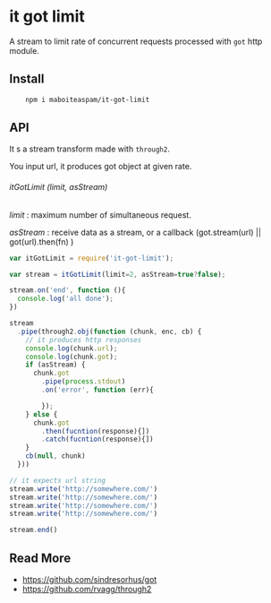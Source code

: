 # it got limit

A stream to limit rate of concurrent requests processed
with `got` http module.

## Install

```sh
    npm i maboiteaspam/it-got-limit
```

## API

It s a stream transform made with `through2`.

You input url, it produces got object at given rate.

###### itGotLimit (limit, asStream)

_limit_ : maximum number of simultaneous request.

_asStream_ : receive data as a stream, or a callback (got.stream(url) || got(url).then(fn) )


```js
var itGotLimit = require('it-got-limit');

var stream = itGotLimit(limit=2, asStream=true?false);

stream.on('end', function (){
  console.log('all done');
})

stream
  .pipe(through2.obj(function (chunk, enc, cb) {
    // it produces http responses
    console.log(chunk.url);
    console.log(chunk.got);
    if (asStream) {
      chunk.got
        .pipe(process.stdout)
        .on('error', function (err){

        });
    } else {
      chunk.got
        .then(fucntion(response){])
        .catch(fucntion(response){])
    }
    cb(null, chunk)
  }))

// it expects url string
stream.write('http://somewhere.com/')
stream.write('http://somewhere.com/')
stream.write('http://somewhere.com/')
stream.write('http://somewhere.com/')

stream.end()

```

## Read More

- https://github.com/sindresorhus/got
- https://github.com/rvagg/through2
